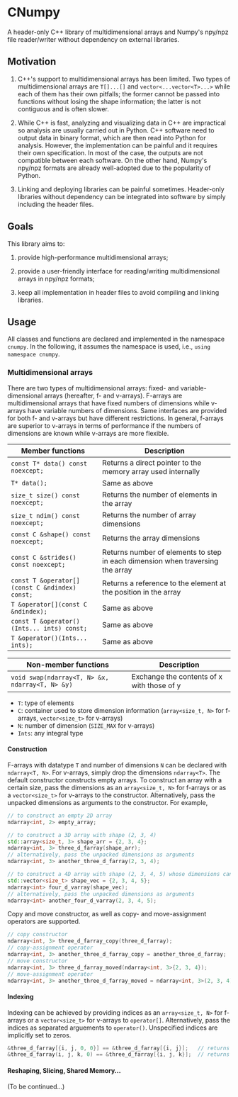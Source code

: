 # CNumpy

A header-only C++ library of multidimensional arrays and Numpy's npy/npz file reader/writer without dependency on external libraries.


## Motivation

1. C++'s support to multidimensional arrays has been limited. Two types of multidimensional arrays are `T[]...[]` and `vector<...vector<T>...>` while each of them has their own pitfalls; the former cannot be passed into functions without losing the shape information; the latter is not contiguous and is often slower.

2. While C++ is fast, analyzing and visualizing data in C++ are impractical so analysis are usually carried out in Python. C++ software need to output data in binary format, which are then read into Python for analysis. However, the implementation can be painful and it requires their own specification. In most of the case, the outputs are not compatible between each software. On the other hand, Numpy's npy/npz formats are already well-adopted due to the popularity of Python.

3. Linking and deploying libraries can be painful sometimes. Header-only libraries without dependency can be integrated into software by simply including the header files.

## Goals

This library aims to:

1. provide high-performance multidimensional arrays;

2. provide a user-friendly interface for reading/writing multidimensional arrays in npy/npz formats;

3. keep all implementation in header files to avoid compiling and linking libraries.


## Usage

All classes and functions are declared and implemented in the namespace `cnumpy`. In the following, it assumes the namespace is used, i.e., `using namespace cnumpy`.

### Multidimensional arrays

There are two types of multidimensional arrays: fixed- and variable-dimensional arrays (hereafter, f- and v-arrays). F-arrays are multidimensional arrays that have fixed numbers of dimensions while v-arrays have variable numbers of dimensions. Same interfaces are provided for both f- and v-arrays but have different restrictions. In general, f-arrays are superior to v-arrays in terms of performance if the numbers of dimensions are known while v-arrays are more flexible.

| Member functions                                | Description                                                                    |
| ----------------------------------------------- | ------------------------------------------------------------------------------ |
| `const T* data() const noexcept;`               | Returns a direct pointer to the memory array used internally                   |
| `T* data();`                                    | Same as above                                                                  |
| `size_t size() const noexcept;`                 | Returns the number of elements in the array                                    |
| `size_t ndim() const noexcept;`                 | Returns the number of array dimensions                                         |
| `const C &shape() const noexcept;`              | Returns the array dimensions                                                   |
| `const C &strides() const noexcept;`            | Returns number of elements to step in each dimension when traversing the array |
| `const T &operator[](const C &ndindex) const;`  | Returns a reference to the element at the position in the array                |
| `T &operator[](const C &ndindex);`              | Same as above                                                                  |
| `const T &operator()(Ints... ints) const;`      | Same as above                                                                  |
| `T &operator()(Ints... ints);`                  | Same as above                                                                  |

| Non-member functions                            | Description                                                                    |
| ----------------------------------------------  | ------------------------------------------------------------------------------ |
| `void swap(ndarray<T, N> &x, ndarray<T, N> &y)` | Exchange the contents of x with those of y                                     |

* `T`: type of elements
* `C`: container used to store dimension information (`array<size_t, N>` for f-arrays, `vector<size_t>` for v-arrays)
* `N`: number of dimension (`SIZE_MAX` for v-arrays)
* `Ints`: any integral type

#### Construction

F-arrays with datatype `T` and number of dimensions `N` can be declared with `ndarray<T, N>`. For v-arrays, simply drop the dimensions `ndarray<T>`. The default constructor constructs empty arrays. To construct an array with a certain size, pass the dimensions as an `array<size_t, N>` for f-arrays or as a `vector<size_t>` for v-arrays to the constructor. Alternatively, pass the unpacked dimensions as arguments to the constructor. For example,
```c++
// to construct an empty 2D array
ndarray<int, 2> empty_array;

// to construct a 3D array with shape (2, 3, 4)
std::array<size_t, 3> shape_arr = {2, 3, 4};
ndarray<int, 3> three_d_farray(shape_arr);
// alternatively, pass the unpacked dimensions as arguments
ndarray<int, 3> another_three_d_farray(2, 3, 4);

// to construct a 4D array with shape (2, 3, 4, 5) whose dimensions can be changed
std::vector<size_t> shape_vec = {2, 3, 4, 5};
ndarray<int> four_d_varray(shape_vec);
// alternatively, pass the unpacked dimensions as arguments
ndarray<int> another_four_d_varray(2, 3, 4, 5);
```

Copy and move constructor, as well as copy- and move-assignment operators are supported.
```c++
// copy constructor
ndarray<int, 3> three_d_farray_copy(three_d_farray);
// copy-assignment operator
ndarray<int, 3> another_three_d_farray_copy = another_three_d_farray;
// move constructor
ndarray<int, 3> three_d_farray_moved(ndarray<int, 3>{2, 3, 4});
// move-assignment operator
ndarray<int, 3> another_three_d_farray_moved = ndarray<int, 3>(2, 3, 4);
```

#### Indexing

Indexing can be achieved by providing indices as an `array<size_t, N>` for f-arrays or a `vector<size_t>` for v-arrays to `operator[]`. Alternatively, pass the indices as separated arguements to `operator()`. Unspecified indices are implicitly set to zeros.
```c++
&three_d_farray[{i, j, 0, 0}] == &three_d_farray[{i, j}];   // returns true;
&three_d_farray(i, j, k, 0) == &three_d_farray[{i, j, k}];  // returns true;
```

#### Reshaping, Slicing, Shared Memory...

(To be continued...)
